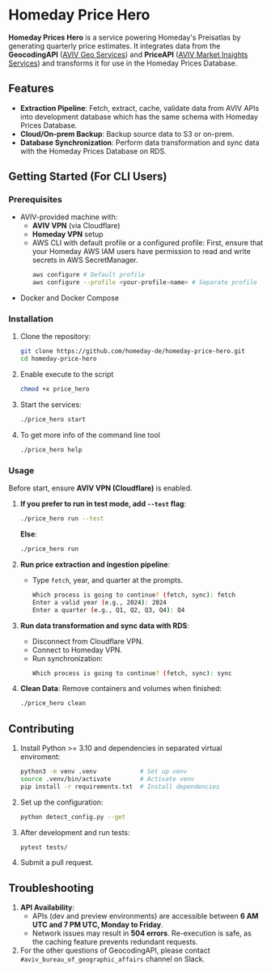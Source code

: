 # Homeday Price Hero

**Homeday Prices Hero** is a service powering Homeday's Preisatlas by generating quarterly price estimates. It integrates data from the **GeocodingAPI** ([AVIV Geo Services](https://avivgroup.atlassian.net/wiki/spaces/AGRS/pages/204505110/AVIV+Geo+Services)) and **PriceAPI** ([AVIV Market Insights Services](https://avivgroup.atlassian.net/wiki/spaces/AGRS/pages/490111012/AVIV+Market+Insights+Services)) and transforms it for use in the Homeday Prices Database.

## Features

- **Extraction Pipeline**: Fetch, extract, cache, validate data from AVIV APIs into development database which has the same schema with Homeday Prices Database.
- **Cloud/On-prem Backup**: Backup source data to S3 or on-prem.
- **Database Synchronization**: Perform data transformation and sync data with the Homeday Prices Database on RDS.

## Getting Started (For CLI Users)

### Prerequisites

- AVIV-provided machine with:
  - **AVIV VPN** (via Cloudflare)
  - **Homeday VPN** setup
  - AWS CLI with default profile or a configured profile:
    First, ensure that your Homeday AWS IAM users have permission to read and write secrets in AWS SecretManager.
    ```bash
    aws configure # Default profile
    aws configure --profile <your-profile-name> # Separate profile
    ```
- Docker and Docker Compose

### Installation

1. Clone the repository:
   ```bash
   git clone https://github.com/homeday-de/homeday-price-hero.git
   cd homeday-price-hero
   ```
2. Enable execute to the script
   ```bash
   chmod +x price_hero
   ```
3. Start the services:
   ```bash
   ./price_hero start
   ```
4. To get more info of the command line tool
   ```bash
   ./price_hero help
   ```

### Usage

Before start, ensure **AVIV VPN (Cloudflare)** is enabled.

1. **If you prefer to run in test mode, add `--test` flag**:
   ```bash
   ./price_hero run --test
   ```
   **Else**:
   ```bash
   ./price_hero run
   ```

2. **Run price extraction and ingestion pipeline**:
   - Type `fetch`, year, and quarter at the prompts.
     ```bash
     Which process is going to continue? (fetch, sync): fetch
     Enter a valid year (e.g., 2024): 2024
     Enter a quarter (e.g., Q1, Q2, Q3, Q4): Q4
     ```

3. **Run data transformation and sync data with RDS**:
   - Disconnect from Cloudflare VPN.
   - Connect to Homeday VPN.
   - Run synchronization:
     ```bash
     Which process is going to continue? (fetch, sync): sync
     ```

4. **Clean Data**:
   Remove containers and volumes when finished:
   ```bash
   ./price_hero clean
   ```

## Contributing

1. Install Python >= 3.10 and dependencies in separated virtual enviroment:
   ```bash
   python3 -m venv .venv            # Set up venv
   source .venv/bin/activate        # Activate venv
   pip install -r requirements.txt  # Install dependencies
   ```
2. Set up the configuration:
   ```bash
   python detect_config.py --get
   ```
3. After development and run tests:
   ```bash
   pytest tests/
   ```
4. Submit a pull request.

## Troubleshooting

1. **API Availability**:
   - APIs (dev and preview environments) are accessible between **6 AM UTC and 7 PM UTC, Monday to Friday**.
   - Network issues may result in **504 errors**. Re-execution is safe, as the caching feature prevents redundant requests.
2. For the other questions of GeocodingAPI, please contact `#aviv_bureau_of_geographic_affairs` channel on Slack.
